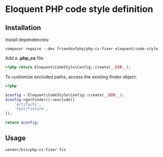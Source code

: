 # Eloquent PHP code style definition

## Installation

Install dependencies:

    composer require --dev friendsofphp/php-cs-fixer eloquent/code-style

Add a **.php_cs** file:

```php
<?php return Eloquent\CodeStyle\Config::create(__DIR__);
```

To customize excluded paths, access the existing finder object:

```php
<?php

$config = Eloquent\CodeStyle\Config::create(__DIR__);
$config->getFinder()->exclude([
    'artifacts',
    'test/fixture',
]);

return $config;
```

## Usage

    vendor/bin/php-cs-fixer fix
